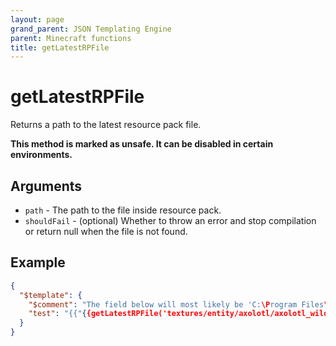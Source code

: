 ```yaml
---
layout: page
grand_parent: JSON Templating Engine
parent: Minecraft functions
title: getLatestRPFile
---
```


# getLatestRPFile

Returns a path to the latest resource pack file.

**This method is marked as unsafe. It can be disabled in certain environments.**
## Arguments

- `path` - The path to the file inside resource pack.
- `shouldFail` - (optional) Whether to throw an error and stop compilation or return null when the file is not found.

## Example

```json
{
  "$template": {
    "$comment": "The field below will most likely be 'C:\Program Files\WindowsApps\Microsoft.MinecraftUWP_<Minecraft version>__8wekyb3d8bbwe\data\resource_packs\vanilla_1.18.10\textures\entity\axolotl\axolotl_wild.png'",
    "test": "{{"{{getLatestRPFile('textures/entity/axolotl/axolotl_wild.png')"}}}}"
  }
}
```
